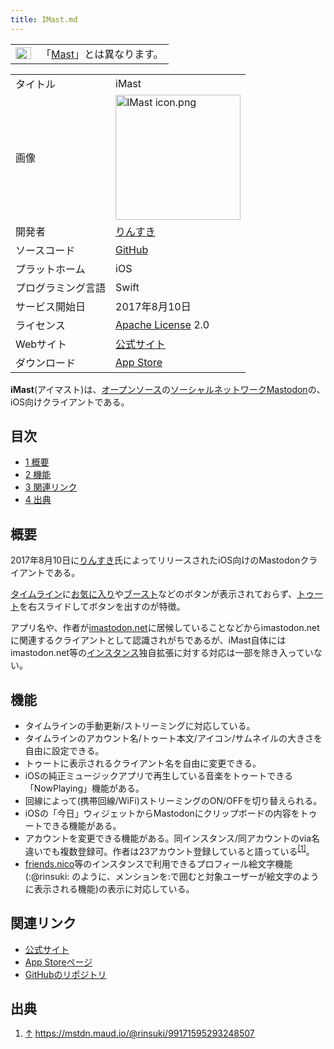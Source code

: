 ```yaml
---
title: IMast.md
---
```

<div>

<div>

|                                                                                                                                                                                                                                                                                                                                                        |                                          |
|--------------------------------------------------------------------------------------------------------------------------------------------------------------------------------------------------------------------------------------------------------------------------------------------------------------------------------------------------------|------------------------------------------|
| [<img src="/images/thumb/f/fb/Confusion_grey.svg/25px-Confusion_grey.svg.png" srcset="/images/thumb/f/fb/Confusion_grey.svg/38px-Confusion_grey.svg.png 1.5x, /images/thumb/f/fb/Confusion_grey.svg/50px-Confusion_grey.svg.png 2x" width="25" height="19" alt="曖昧さ回避" />](/%E3%83%95%E3%82%A1%E3%82%A4%E3%83%AB:Confusion_grey.svg "曖昧さ回避") | 「[Mast](/Mast "Mast")」とは異なります。 |

</div>

|                    |                                                                                                                                                                                                                                                                                                            |
|--------------------|------------------------------------------------------------------------------------------------------------------------------------------------------------------------------------------------------------------------------------------------------------------------------------------------------------|
| タイトル           | iMast                                                                                                                                                                                                                                                                                                      |
| 画像               | [<img src="/images/thumb/2/22/IMast_icon.png/200px-IMast_icon.png" srcset="/images/thumb/2/22/IMast_icon.png/300px-IMast_icon.png 1.5x, /images/thumb/2/22/IMast_icon.png/400px-IMast_icon.png 2x" width="200" height="200" alt="IMast icon.png" />](/%E3%83%95%E3%82%A1%E3%82%A4%E3%83%AB:IMast_icon.png) |
| 開発者             | [りんすき](/%E3%82%8A%E3%82%93%E3%81%99%E3%81%8D "りんすき")                                                                                                                                                                                                                                               |
| ソースコード       | <a href="https://github.com/cinderella-project/iMast" rel="nofollow">GitHub</a>                                                                                                                                                                                                                            |
| プラットホーム     | iOS                                                                                                                                                                                                                                                                                                        |
| プログラミング言語 | Swift                                                                                                                                                                                                                                                                                                      |
| サービス開始日     | 2017年8月10日                                                                                                                                                                                                                                                                                              |
| ライセンス         | [Apache License](/Apache_License "Apache License (存在しないページ)") 2.0                                                                                                                                                                                                                                  |
| Webサイト          | <a href="https://cinderella-project.github.io/iMast/" rel="nofollow">公式サイト</a>                                                                                                                                                                                                                        |
| ダウンロード       | <a href="https://itunes.apple.com/jp/app/imast/id1229461703?mt=8" rel="nofollow">App Store</a>                                                                                                                                                                                                             |

  
**iMast**(アイマスト)は、[オープンソース](/%E3%82%AA%E3%83%BC%E3%83%97%E3%83%B3%E3%82%BD%E3%83%BC%E3%82%B9 "オープンソース")の[ソーシャルネットワーク](/%E3%82%BD%E3%83%BC%E3%82%B7%E3%83%A3%E3%83%AB%E3%83%BB%E3%83%8D%E3%83%83%E3%83%88%E3%83%AF%E3%83%BC%E3%82%AD%E3%83%B3%E3%82%B0%E3%83%BB%E3%82%B5%E3%83%BC%E3%83%93%E3%82%B9 "ソーシャル・ネットワーキング・サービス")[Mastodon](/Mastodon "Mastodon")の、iOS向けクライアントである。

<div>

<div lang="ja" dir="ltr">

## 目次

</div>

-   [1 概要](#.E6.A6.82.E8.A6.81)
-   [2 機能](#.E6.A9.9F.E8.83.BD)
-   [3 関連リンク](#.E9.96.A2.E9.80.A3.E3.83.AA.E3.83.B3.E3.82.AF)
-   [4 出典](#.E5.87.BA.E5.85.B8)

</div>

## 概要

2017年8月10日に[りんすき](/%E3%82%8A%E3%82%93%E3%81%99%E3%81%8D "りんすき")氏によってリリースされたiOS向けのMastodonクライアントである。

[タイムライン](/%E3%82%BF%E3%82%A4%E3%83%A0%E3%83%A9%E3%82%A4%E3%83%B3 "タイムライン")に[お気に入り](/%E3%81%8A%E6%B0%97%E3%81%AB%E5%85%A5%E3%82%8A "お気に入り")や[ブースト](/%E3%83%96%E3%83%BC%E3%82%B9%E3%83%88 "ブースト")などのボタンが表示されておらず、[トゥート](/%E3%83%88%E3%82%A5%E3%83%BC%E3%83%88 "トゥート")を右スライドしてボタンを出すのが特徴。

アプリ名や、作者が[imastodon.net](/Imastodon.net "Imastodon.net")に居候していることなどからimastodon.netに関連するクライアントとして認識されがちであるが、iMast自体にはimastodon.net等の[インスタンス](/%E3%82%A4%E3%83%B3%E3%82%B9%E3%82%BF%E3%83%B3%E3%82%B9 "インスタンス")独自拡張に対する対応は一部を除き入っていない。

## 機能

-   タイムラインの手動更新/ストリーミングに対応している。
-   タイムラインのアカウント名/トゥート本文/アイコン/サムネイルの大きさを自由に設定できる。
-   トゥートに表示されるクライアント名を自由に変更できる。
-   iOSの純正ミュージックアプリで再生している音楽をトゥートできる「NowPlaying」機能がある。
-   回線によって(携帯回線/WiFi)ストリーミングのON/OFFを切り替えられる。
-   iOSの「今日」ウィジェットからMastodonにクリップボードの内容をトゥートできる機能がある。
-   アカウントを変更できる機能がある。同インスタンス/同アカウントのvia名違いでも複数登録可。作者は23アカウント登録していると語っている<sup>[\[1\]](#cite_note-1)</sup>。
-   [friends.nico](/Friends.nico "Friends.nico")等のインスタンスで利用できるプロフィール絵文字機能(:@rinsuki: のように、メンションを:で囲むと対象ユーザーが絵文字のように表示される機能)の表示に対応している。

## 関連リンク

-   <a href="https://cinderella-project.github.io/iMast/" rel="nofollow">公式サイト</a>
-   <a href="https://itunes.apple.com/jp/app/imast/id1229461703?mt=8" rel="nofollow">App Storeページ</a>
-   <a href="https://github.com/cinderella-project/iMast" rel="nofollow">GitHubのリポジトリ</a>

## 出典

<div>

1.  [↑](#cite_ref-1) <a href="https://mstdn.maud.io/@rinsuki/99171595293248507" rel="nofollow">https://mstdn.maud.io/@rinsuki/99171595293248507</a>

</div>

</div>
